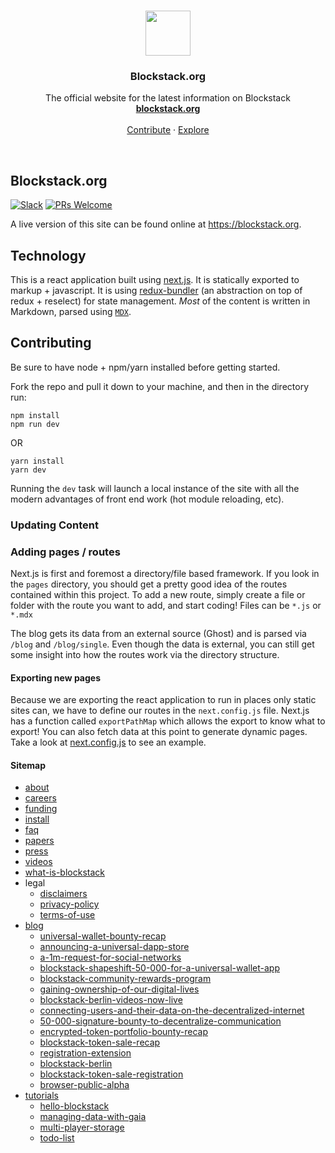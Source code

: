 <p align="center">
  <br>
  <a href="https://blockstack.org">
    <img src="https://media.githubusercontent.com/media/blockstack/designs/master/logo/RGB/bug/blockstack-bug-rounded-256x256.png" width=72 height=72>
  </a>

  <h3 align="center">Blockstack.org</h3>

  <p align="center">
    The official website for the latest information on Blockstack
    <br>
    <a href="http://blockstack.org"><strong>blockstack.org</strong></a>
    <br>
    <br>
    <a href="https://github.com/blockstack/blockstack.org#contributing">Contribute</a>
    &middot;
    <a href="https://github.com/blockstack/">Explore</a>
  </p>
</p>

<br>

## Blockstack.org

[![Slack](https://img.shields.io/badge/join-slack-e32072.svg?style=flat)](http://slack.blockstack.org)
[![PRs Welcome](https://img.shields.io/badge/PRs-welcome-brightgreen.svg?style=flat)](http://makeapullrequest.com)

A live version of this site can be found online at https://blockstack.org.

## Technology
This is a react application built using [next.js](https://github.com/zeit/next.js/). It is statically exported to markup + javascript. It is using [redux-bundler]() (an abstraction on top of redux + reselect) for state management. _Most_ of the content is written in Markdown, parsed using [`MDX`]().

## Contributing
Be sure to have node + npm/yarn installed before getting started.

Fork the repo and pull it down to your machine, and then in the directory run:

```
npm install
npm run dev
```
OR
```
yarn install
yarn dev
```

Running the `dev` task will launch a local instance of the site with all the modern advantages of front end work (hot module reloading, etc).

### Updating Content


### Adding pages / routes
Next.js is first and foremost a directory/file based framework. If you look in the `pages` directory, you should get a pretty good idea of the routes contained within this project. To add a new route, simply create a file or folder with the route you want to add, and start coding! Files can be `*.js` or `*.mdx`

The blog gets its data from an external source (Ghost) and is parsed via `/blog` and `/blog/single`. Even though the data is external, you can still get some insight into how the routes work via the directory structure.

#### Exporting new pages
Because we are exporting the react application to run in places only static sites can, we have to define our routes in the `next.config.js` file. Next.js has a function called `exportPathMap` which allows the export to know what to export! You can also fetch data at this point to generate dynamic pages. Take a look at [next.config.js]() to see an example.

#### Sitemap

- [about](https://blockstackorgv2.netlify.com/about)
- [careers](https://blockstackorgv2.netlify.com/careers)
- [funding](https://blockstackorgv2.netlify.com/funding)
- [install](https://blockstackorgv2.netlify.com/install)
- [faq](https://blockstackorgv2.netlify.com/faq)
- [papers](https://blockstackorgv2.netlify.com/papers)
- [press](https://blockstackorgv2.netlify.com/press)
- [videos](https://blockstackorgv2.netlify.com/videos)
- [what-is-blockstack](https://blockstackorgv2.netlify.com/what-is-blockstack)
- legal
  - [disclaimers](https://blockstackorgv2.netlify.com/legal/disclaimers)
  - [privacy-policy](https://blockstackorgv2.netlify.com/legal/privacy-policy)
  - [terms-of-use](https://blockstackorgv2.netlify.com/legal/terms-of-use)
- [blog](https://blockstackorgv2.netlify.com/blog)
  - [universal-wallet-bounty-recap](https://blockstackorgv2.netlify.com/blog/universal-wallet-bounty-recap)
  - [announcing-a-universal-dapp-store](https://blockstackorgv2.netlify.com/blog/announcing-a-universal-dapp-store)
  - [a-1m-request-for-social-networks](https://blockstackorgv2.netlify.com/blog/a-1m-request-for-social-networks)
  - [blockstack-shapeshift-50-000-for-a-universal-wallet-app](https://blockstackorgv2.netlify.com/blog/blockstack-shapeshift-50-000-for-a-universal-wallet-app)
  - [blockstack-community-rewards-program](https://blockstackorgv2.netlify.com/blog/blockstack-community-rewards-program)
  - [gaining-ownership-of-our-digital-lives](https://blockstackorgv2.netlify.com/blog/gaining-ownership-of-our-digital-lives)
  - [blockstack-berlin-videos-now-live](https://blockstackorgv2.netlify.com/blog/blockstack-berlin-videos-now-live)
  - [connecting-users-and-their-data-on-the-decentralized-internet](https://blockstackorgv2.netlify.com/blog/connecting-users-and-their-data-on-the-decentralized-internet)
  - [50-000-signature-bounty-to-decentralize-communication](https://blockstackorgv2.netlify.com/blog/50-000-signature-bounty-to-decentralize-communication)
  - [encrypted-token-portfolio-bounty-recap](https://blockstackorgv2.netlify.com/blog/encrypted-token-portfolio-bounty-recap)
  - [blockstack-token-sale-recap](https://blockstackorgv2.netlify.com/blog/blockstack-token-sale-recap)
  - [registration-extension](https://blockstackorgv2.netlify.com/blog/registration-extension)
  - [blockstack-berlin](https://blockstackorgv2.netlify.com/blog/blockstack-berlin)
  - [blockstack-token-sale-registration](https://blockstackorgv2.netlify.com/blog/blockstack-token-sale-registration)
  - [browser-public-alpha](https://blockstackorgv2.netlify.com/blog/browser-public-alpha)
- [tutorials](https://blockstackorgv2.netlify.com/tutorials)
  - [hello-blockstack](https://blockstackorgv2.netlify.com/tutorials/hello-blockstack)
  - [managing-data-with-gaia](https://blockstackorgv2.netlify.com/tutorials/managing-data-with-gaia)
  - [multi-player-storage](https://blockstackorgv2.netlify.com/tutorials/multi-player-storage)
  - [todo-list](https://blockstackorgv2.netlify.com/tutorials/todo-list)
